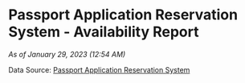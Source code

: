 # Passport Application Reservation System - Availability Report

*As of January 29, 2023 (12:54 AM)*

Data Source: [Passport Application Reservation System](https://eservices.immigration.gov.lk:8443/appointment/pages/reservationApplication.xhtml)